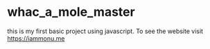 # whac_a_mole_master
this is my first basic project using javascript. To see the website visit https://iammonu.me
